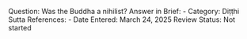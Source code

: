 Question: Was the Buddha a nihilist?
Answer in Brief: -
 Category: Diṭṭhi
Sutta References: -
Date Entered: March 24, 2025
Review Status: Not started